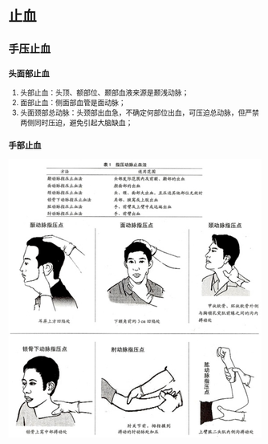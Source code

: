# 止血

## 手压止血
### 头面部止血
1. 头部止血：头顶、额部位、颞部血液来源是颞浅动脉；
2. 面部止血：侧面部血管是面动脉；
3. 头面颈部总动脉：头颈部出血急，不确定何部位出血，可压迫总动脉，但严禁两侧同时压迫，避免引起大脑缺血；

### 手部止血




![](./../assets/images/头面部止血点.jpeg)